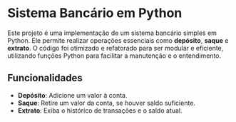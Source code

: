 # Sistema Bancário em Python

Este projeto é uma implementação de um sistema bancário simples em Python. Ele permite realizar operações essenciais como **depósito**, **saque** e **extrato**. O código foi otimizado e refatorado para ser modular e eficiente, utilizando funções Python para facilitar a manutenção e o entendimento.

## Funcionalidades

- **Depósito**: Adicione um valor à conta.
- **Saque**: Retire um valor da conta, se houver saldo suficiente.
- **Extrato**: Exiba o histórico de transações e o saldo atual.
